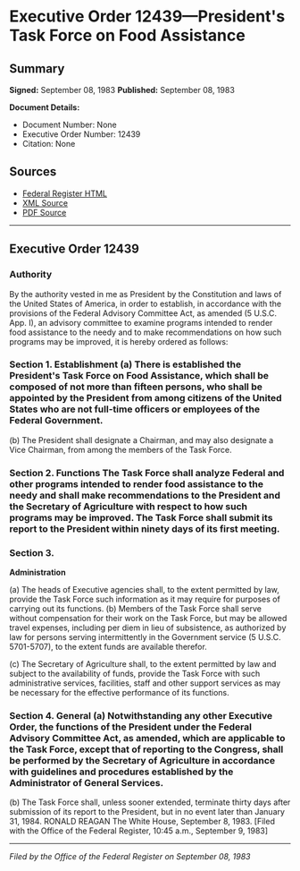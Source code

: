 # Executive Order 12439—President's Task Force on Food Assistance

## Summary

**Signed:** September 08, 1983
**Published:** September 08, 1983

**Document Details:**
- Document Number: None
- Executive Order Number: 12439
- Citation: None

## Sources
- [Federal Register HTML](https://www.presidency.ucsb.edu/documents/executive-order-12439-presidents-task-force-food-assistance)
- [XML Source](None)
- [PDF Source](None)

---

## Executive Order 12439

### Authority

By the authority vested in me as President by the Constitution and laws of the United States of America, in order to establish, in accordance with the provisions of the Federal Advisory Committee Act, as amended (5 U.S.C. App. I), an advisory committee to examine programs intended to render food assistance to the needy and to make recommendations on how such programs may be improved, it is hereby ordered as follows:
### Section 1. Establishment (a) There is established the President's Task Force on Food Assistance, which shall be composed of not more than fifteen persons, who shall be appointed by the President from among citizens of the United States who are not full-time officers or employees of the Federal Government.

(b) The President shall designate a Chairman, and may also designate a Vice Chairman, from among the members of the Task Force.
### Section 2. Functions The Task Force shall analyze Federal and other programs intended to render food assistance to the needy and shall make recommendations to the President and the Secretary of Agriculture with respect to how such programs may be improved. The Task Force shall submit its report to the President within ninety days of its first meeting.

### Section 3.

**Administration**

(a) The heads of Executive agencies shall, to the extent permitted by law, provide the Task Force such information as it may require for purposes of carrying out its functions.
(b) Members of the Task Force shall serve without compensation for their work on the Task Force, but may be allowed travel expenses, including per diem in lieu of subsistence, as authorized by law for persons serving intermittently in the Government service (5 U.S.C. 5701-5707), to the extent funds are available therefor.

(c) The Secretary of Agriculture shall, to the extent permitted by law and subject to the availability of funds, provide the Task Force with such administrative services, facilities, staff and other support services as may be necessary for the effective performance of its functions.
### Section 4. General (a) Notwithstanding any other Executive Order, the functions of the President under the Federal Advisory Committee Act, as amended, which are applicable to the Task Force, except that of reporting to the Congress, shall be performed by the Secretary of Agriculture in accordance with guidelines and procedures established by the Administrator of General Services.

(b) The Task Force shall, unless sooner extended, terminate thirty days after submission of its report to the President, but in no event later than January 31, 1984.
RONALD REAGAN
The White House,
September 8, 1983.
[Filed with the Office of the Federal Register, 10:45 a.m., September 9, 1983]

---

*Filed by the Office of the Federal Register on September 08, 1983*
